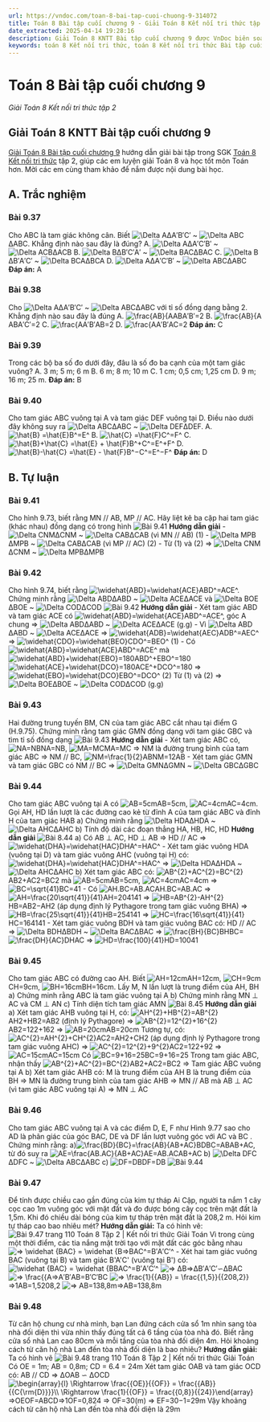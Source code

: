 ```yaml
---
url: https://vndoc.com/toan-8-bai-tap-cuoi-chuong-9-314072
title: Toán 8 Bài tập cuối chương 9 - Giải Toán 8 Kết nối tri thức tập 2 - VnDoc.com
date_extracted: 2025-04-14 19:28:16
description: Giải Toán 8 KNTT Bài tập cuối chương 9 được VnDoc biên soạn lời giải nhằm giúp các em nắm được nội dung được học trong bài, luyện giải Toán 8 hiệu quả.
keywords: toán 8 Kết nối tri thức, toán 8 Kết nối tri thức Bài tập cuối chương 9, toán lớp 8 Kết nối tri thức, giải toán 8 Kết nối tri thức, giải sgk toán 8 Kết nối tri thức, sgk toán 8 Kết nối tri thức, toán 8Bài tập cuối chương 9, giải toán 8 kntt, giải toán 8 Bài tập cuối chương 9, toán 8 kntt, giải toán 8 kntt Bài tập cuối chương 9, giải toán 8 kết nối tri thức Bài tập cuối chương 9
---
```


# Toán 8 Bài tập cuối chương 9
_Giải Toán 8 Kết nối tri thức tập 2_
## **Giải Toán 8 KNTT Bài tập cuối chương 9**
[Giải Toán 8 Bài tập cuối chương 9](<https://vndoc.com/toan-8-bai-tap-cuoi-chuong-9-314072>) hướng dẫn giải bài tập trong SGK [Toán 8 Kết nối tri thức](<https://vndoc.com/toan-8-ket-noi-tri-thuc>) tập 2, giúp các em luyện giải Toán 8 và học tốt môn Toán hơn. Mời các em cùng tham khảo để nắm được nội dung bài học.
## A. Trắc nghiệm
### Bài 9.37
Cho ABC là tam giác không cân. Biết ![\\Delta A](https://i.vdoc.vn/data/image/blank.png)ΔA′B′C′ ~ ![\\Delta ABC](https://i.vdoc.vn/data/image/blank.png)ΔABC. Khẳng định nào sau đây là đúng?
A. ![\\Delta A](https://i.vdoc.vn/data/image/blank.png)ΔA′C′B′ ~ ![\\Delta ACB](https://i.vdoc.vn/data/image/blank.png)ΔACB
B. ![\\Delta B](https://i.vdoc.vn/data/image/blank.png)ΔB′C′A′ ~ ![\\Delta BAC](https://i.vdoc.vn/data/image/blank.png)ΔBAC
C. ![\\Delta B](https://i.vdoc.vn/data/image/blank.png)ΔB′A′C′ ~ ![\\Delta BCA](https://i.vdoc.vn/data/image/blank.png)ΔBCA
D. ![\\Delta A](https://i.vdoc.vn/data/image/blank.png)ΔA′C′B′ ~ ![\\Delta ABC](https://i.vdoc.vn/data/image/blank.png)ΔABC
**Đáp án:** A
### Bài 9.38
Cho ![\\Delta A](https://i.vdoc.vn/data/image/blank.png)ΔA′B′C′ ~ ![\\Delta ABC](https://i.vdoc.vn/data/image/blank.png)ΔABC với tỉ số đồng dạng bằng 2. Khẳng định nào sau đây là đúng
A. ![\\frac{AB}{A](https://i.vdoc.vn/data/image/blank.png)ABA′B′=2
B. ![\\frac{AB}{A](https://i.vdoc.vn/data/image/blank.png)ABA′C′=2
C. ![\\frac{A](https://i.vdoc.vn/data/image/blank.png)A′B′AB=2
D. ![\\frac{A](https://i.vdoc.vn/data/image/blank.png)A′B′AC=2
**Đáp án:** C
### Bài 9.39
Trong các bộ ba số đo dưới đây, đâu là số đo ba cạnh của một tam giác vuông?
A. 3 m; 5 m; 6 m
B. 6 m; 8 m; 10 m
C. 1 cm; 0,5 cm; 1,25 cm
D. 9 m; 16 m; 25 m.
**Đáp án:** B
### Bài 9.40
Cho tam giác ABC vuông tại A và tam giác DEF vuông tại D. Điều nào dưới đây không suy ra ![\\Delta ABC](https://i.vdoc.vn/data/image/blank.png)ΔABC ~ ![\\Delta DEF](https://i.vdoc.vn/data/image/blank.png)ΔDEF.
A. ![\\hat{B} =\\hat{E}](https://i.vdoc.vn/data/image/blank.png)B^=E^
B. ![\\hat{C} =\\hat{F}](https://i.vdoc.vn/data/image/blank.png)C^=F^
C. ![\\hat{B}+\\hat{C} =\\hat{E} + \\hat{F}](https://i.vdoc.vn/data/image/blank.png)B^+C^=E^+F^
D. ![\\hat{B}-\\hat{C} =\\hat{E} - \\hat{F}](https://i.vdoc.vn/data/image/blank.png)B^−C^=E^−F^
**Đáp án:** D
## B. Tự luận
### Bài 9.41
Cho hình 9.73, biết rằng MN // AB, MP // AC. Hãy liệt kê ba cặp hai tam giác \(khác nhau\) đồng dạng có trong hình
![Bài 9.41](https://i.vdoc.vn/data/image/2024/01/13/Bai-tap-cuoi-chuong-9-1.jpg)
**Hướng dẫn giải**
\- ![\\Delta CNM](https://i.vdoc.vn/data/image/blank.png)ΔCNM ~ ![\\Delta CAB](https://i.vdoc.vn/data/image/blank.png)ΔCAB \(vì MN // AB\) \(1\)
\- ![\\Delta MPB](https://i.vdoc.vn/data/image/blank.png)ΔMPB ~ ![\\Delta CAB](https://i.vdoc.vn/data/image/blank.png)ΔCAB \(vì MP // AC\) \(2\)
\- Từ \(1\) và \(2\) => ![\\Delta CNM](https://i.vdoc.vn/data/image/blank.png)ΔCNM ~ ![\\Delta MPB](https://i.vdoc.vn/data/image/blank.png)ΔMPB
### Bài 9.42
Cho hình 9.74, biết rằng ![\\widehat{ABD}=\\widehat{ACE}](https://i.vdoc.vn/data/image/blank.png)ABD^=ACE^. Chứng minh rằng ![\\Delta ABD](https://i.vdoc.vn/data/image/blank.png)ΔABD ~ ![\\Delta ACE](https://i.vdoc.vn/data/image/blank.png)ΔACE và ![\\Delta BOE](https://i.vdoc.vn/data/image/blank.png)ΔBOE ~ ![\\Delta COD](https://i.vdoc.vn/data/image/blank.png)ΔCOD
![Bài 9.42](https://i.vdoc.vn/data/image/2024/01/13/Bai-tap-cuoi-chuong-9-2.jpg)
**Hướng dẫn giải**
\- Xét tam giác ABD và tam giác ACE có ![\\widehat{ABD}=\\widehat{ACE}](https://i.vdoc.vn/data/image/blank.png)ABD^=ACE^, góc A chung
=> ![\\Delta ABD](https://i.vdoc.vn/data/image/blank.png)ΔABD ~ ![\\Delta ACE](https://i.vdoc.vn/data/image/blank.png)ΔACE \(g.g\)
\- Vì ![\\Delta ABD](https://i.vdoc.vn/data/image/blank.png)ΔABD ~ ![\\Delta ACE](https://i.vdoc.vn/data/image/blank.png)ΔACE
=> ![\\widehat{ADB}=\\widehat{AEC}](https://i.vdoc.vn/data/image/blank.png)ADB^=AEC^
=> ![\\widehat{CDO}=\\widehat{BEO}](https://i.vdoc.vn/data/image/blank.png)CDO^=BEO^ \(1\)
\- Có ![\\widehat{ABD}=\\widehat{ACE}](https://i.vdoc.vn/data/image/blank.png)ABD^=ACE^
mà ![\\widehat{ABD}+\\widehat{EBO}=180](https://i.vdoc.vn/data/image/blank.png)ABD^+EBO^=180
![\\widehat{ACE}+\\widehat{DCO}=180](https://i.vdoc.vn/data/image/blank.png)ACE^+DCO^=180
=> ![\\widehat{EBO}=\\widehat{DCO}](https://i.vdoc.vn/data/image/blank.png)EBO^=DCO^ \(2\)
Từ \(1\) và \(2\) => ![\\Delta BOE](https://i.vdoc.vn/data/image/blank.png)ΔBOE ~ ![\\Delta COD](https://i.vdoc.vn/data/image/blank.png)ΔCOD \(g.g\)
### Bài 9.43
Hai đường trung tuyến BM, CN của tam giác ABC cắt nhau tại điểm G \(H.9.75\). Chứng minh rằng tam giác GMN đồng dạng với tam giác GBC và tìm tỉ số đồng dạng
![Bài 9.43](https://i.vdoc.vn/data/image/2024/01/13/Bai-tap-cuoi-chuong-9-3.jpg)
**Hướng dẫn giải**
\- Xét tam giác ABC có, ![NA=NB](https://i.vdoc.vn/data/image/blank.png)NA=NB, ![MA=MC](https://i.vdoc.vn/data/image/blank.png)MA=MC
=> NM là đường trung bình của tam giác ABC
=> NM // BC, ![NM=\\frac{1}{2}AB](https://i.vdoc.vn/data/image/blank.png)NM=12AB
\- Xét tam giác GMN và tam giác GBC có NM // BC => ![\\Delta GMN](https://i.vdoc.vn/data/image/blank.png)ΔGMN ~ ![\\Delta GBC](https://i.vdoc.vn/data/image/blank.png)ΔGBC
### Bài 9.44
Cho tam giác ABC vuông tại A có ![AB=5cm](https://i.vdoc.vn/data/image/blank.png)AB=5cm, ![AC=4cm](https://i.vdoc.vn/data/image/blank.png)AC=4cm. Gọi AH, HD lần lượt là các đường cao kẻ từ đỉnh A của tam giác ABC và đỉnh H của tam giác HAB
a\) Chứng minh rằng ![\\Delta HDA](https://i.vdoc.vn/data/image/blank.png)ΔHDA ~ ![\\Delta AHC](https://i.vdoc.vn/data/image/blank.png)ΔAHC
b\) Tính độ dài các đoạn thẳng HA, HB, HC, HD
**Hướng dẫn giải**
![Bài 8.44](https://i.vdoc.vn/data/image/2024/01/13/Bai-tap-cuoi-chuong-9-4.jpg)
a\) Có AB ⊥ AC, HD ⊥ AB
=> HD // AC
=>![\\widehat{DHA}=\\widehat{HAC}](https://i.vdoc.vn/data/image/blank.png)DHA^=HAC^
\- Xét tam giác vuông HDA \(vuông tại D\) và tam giác vuông AHC \(vuông tại H\) có: ![\\widehat{DHA}=\\widehat{HAC}](https://i.vdoc.vn/data/image/blank.png)DHA^=HAC^
=> ![\\Delta HDA](https://i.vdoc.vn/data/image/blank.png)ΔHDA ~ ![\\Delta AHC](https://i.vdoc.vn/data/image/blank.png)ΔAHC
b\) Xét tam giác ABC có: ![AB^{2}+AC^{2}=BC^{2}](https://i.vdoc.vn/data/image/blank.png)AB2+AC2=BC2
mà ![AB=5cm](https://i.vdoc.vn/data/image/blank.png)AB=5cm, ![AC=4cm](https://i.vdoc.vn/data/image/blank.png)AC=4cm
=> ![BC=\\sqrt{41}](https://i.vdoc.vn/data/image/blank.png)BC=41
\- Có ![AH.BC=AB.AC](https://i.vdoc.vn/data/image/blank.png)AH.BC=AB.AC
=> ![AH=\\frac{20\\sqrt{41}}{41}](https://i.vdoc.vn/data/image/blank.png)AH=204141
=> ![HB=AB^{2}-AH^{2}](https://i.vdoc.vn/data/image/blank.png)HB=AB2−AH2 \(áp dụng định lý Pythagore trong tam giác vuông BHA\)
=> ![HB=\\frac{25\\sqrt{41}}{41}](https://i.vdoc.vn/data/image/blank.png)HB=254141
=> ![HC=\\frac{16\\sqrt{41}}{41}](https://i.vdoc.vn/data/image/blank.png)HC=164141
\- Xét tam giác vuông BDH và tam giác vuông BAC có: HD // AC
=> ![\\Delta BDH](https://i.vdoc.vn/data/image/blank.png)ΔBDH ~ ![\\Delta BAC](https://i.vdoc.vn/data/image/blank.png)ΔBAC
=> ![\\frac{BH}{BC}](https://i.vdoc.vn/data/image/blank.png)BHBC=![\\frac{DH}{AC}](https://i.vdoc.vn/data/image/blank.png)DHAC
=> ![HD=\\frac{100}{41}](https://i.vdoc.vn/data/image/blank.png)HD=10041
### Bài 9.45
Cho tam giác ABC có đường cao AH. Biết ![AH=12cm](https://i.vdoc.vn/data/image/blank.png)AH=12cm, ![CH=9cm](https://i.vdoc.vn/data/image/blank.png)CH=9cm, ![BH=16cm](https://i.vdoc.vn/data/image/blank.png)BH=16cm. Lấy M, N lần lượt là trung điểm của AH, BH
a\) Chứng minh rằng ABC là tam giác vuông tại A
b\) Chứng minh rằng MN ⊥ AC và CM ⊥ AN
c\) Tính diện tích tam giác AMN
![Bài 8.45](https://i.vdoc.vn/data/image/2024/01/13/Bai-tap-cuoi-chuong-9-5.jpg)
**Hướng dẫn giải**
a\) Xét tam giác AHB vuông tại H, có:
![AH^{2}+HB^{2}=AB^{2}](https://i.vdoc.vn/data/image/blank.png)AH2+HB2=AB2 \(định lý Pythagore\)
=> ![AB^{2}=12^{2}+16^{2}](https://i.vdoc.vn/data/image/blank.png)AB2=122+162
=> ![AB=20cm](https://i.vdoc.vn/data/image/blank.png)AB=20cm
Tương tự, có: ![AC^{2}=AH^{2}+CH^{2}](https://i.vdoc.vn/data/image/blank.png)AC2=AH2+CH2 \(áp dụng định lý Pythagore trong tam giác vuông AHC\)
=> ![AC^{2}=12^{2}+9^{2}](https://i.vdoc.vn/data/image/blank.png)AC2=122+92
=> ![AC=15cm](https://i.vdoc.vn/data/image/blank.png)AC=15cm
Có ![BC=9+16=25](https://i.vdoc.vn/data/image/blank.png)BC=9+16=25
Trong tam giác ABC, nhận thấy ![AB^{2}+AC^{2}=BC^{2}](https://i.vdoc.vn/data/image/blank.png)AB2+AC2=BC2
=> Tam giác ABC vuông tại A
b\) Xét tam giác AHB có:
M là trung điểm của AH
B là trung điểm của BH
=> MN là đường trung bình của tam giác AHB
=> MN // AB
mà AB ⊥ AC \(vì tam giác ABC vuông tại A\)
=> MN ⊥ AC
### Bài 9.46
Cho tam giác ABC vuông tại A và các điểm D, E, F như Hình 9.77 sao cho AD là phân giác của góc BAC, DE và DF lần lượt vuông góc với AC và BC . Chứng minh rằng:
a\)![\\frac{BD}{BC}=\\frac{AB}{AB+AC}](https://i.vdoc.vn/data/image/blank.png)BDBC=ABAB+AC, từ đó suy ra ![AE=\\frac{AB.AC}{AB+AC}](https://i.vdoc.vn/data/image/blank.png)AE=AB.ACAB+AC
b\) ![\\Delta DFC](https://i.vdoc.vn/data/image/blank.png)ΔDFC ~ ![\\Delta ABC](https://i.vdoc.vn/data/image/blank.png)ΔABC
c\) ![DF=DB](https://i.vdoc.vn/data/image/blank.png)DF=DB
![Bài 9.44](https://i.vdoc.vn/data/image/2024/01/13/Bai-tap-cuoi-chuong-9-4.jpg)
### Bài 9.47
Để tính được chiều cao gần đúng của kim tự tháp Ai Cập, người ta nắm 1 cây cọc cao 1m vuông góc với mặt đất và đo được bóng cây cọc trên mặt đất là 1,5m. Khi đó chiều dài bóng của kim tự tháp trên mặt đất là 208,2 m. Hỏi kim tự tháp cao bao nhiêu mét?
**Hướng dẫn giải:**
Ta có hình vẽ:
![Bài 9.47 trang 110 Toán 8 Tập 2 | Kết nối tri thức Giải Toán](https://i.vdoc.vn/data/image/2024/01/13/bai-9-47-trang-110-toan-8-tap-2.png)
Vì trong cùng một thời điểm, các tia nắng mặt trời tạo với mặt đất các góc bằng nhau
![=> \\widehat {BAC} = \\widehat {B](https://i.vdoc.vn/data/image/blank.png)=>BAC^=B′A′C′^
\- Xét hai tam giác vuông BAC \(vuông tại B\) và tam giác B'A'C' \(vuông tại B'\) có: ![\\widehat {BAC} = \\widehat {B](https://i.vdoc.vn/data/image/blank.png)BAC^=B′A′C′^
![=> ΔB](https://i.vdoc.vn/data/image/blank.png)=>ΔB′A′C′∽ΔBAC
![=> \\frac{{A](https://i.vdoc.vn/data/image/blank.png)=>A′B′AB=B′C′BC
![=> \\frac{1}{{AB}} = \\frac{{1,5}}{{208,2}}](https://i.vdoc.vn/data/image/blank.png)=>1AB=1,5208,2
![=> AB=138,8m](https://i.vdoc.vn/data/image/blank.png)=>AB=138,8m
### Bài 9.48
Từ căn hộ chung cư nhà mình, bạn Lan đứng cách cửa sổ 1m nhìn sang tòa nhà đối diện thì vừa nhìn thấy đúng tất cả 6 tầng của tòa nhà đó. Biết rằng cửa sổ nhà Lan cao 80cm và mỗi tầng của tòa nhà đối diện 4m. Hỏi khoảng cách từ căn hộ nhà Lan đến tòa nhà đối diện là bao nhiêu?
**Hướng dẫn giải:**
Ta có hình vẽ
![Bài 9.48 trang 110 Toán 8 Tập 2 | Kết nối tri thức Giải Toán](https://i.vdoc.vn/data/image/2024/01/13/bai-9-48-trang-110-toan-8-tap-2.png)
Có OE = 1m; AB = 0,8m; CD = 6.4 = 24m
Xét tam giác OAB và tam giác OCD có: AB // CD
=> ΔOAB ∽ ΔOCD
![\\begin{array}{l} \\Rightarrow \\frac{{OE}}{{OF}} = \\frac{{AB}}{{C{\\rm{D}}}}\\\\ \\Rightarrow \\frac{1}{{OF}} = \\frac{{0,8}}{{24}}\\end{array}](https://i.vdoc.vn/data/image/blank.png)⇒OEOF=ABCD⇒1OF=0,824
=> OF=30\(m\)
=> EF=30−1=29m
Vậy khoảng cách từ căn hộ nhà Lan đến tòa nhà đối diện là 29m
